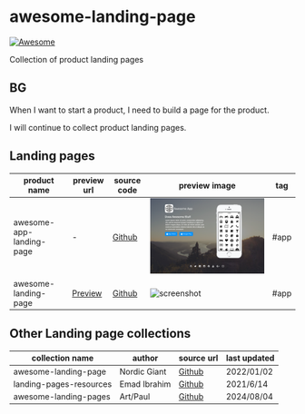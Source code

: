 # awesome-landing-page

[![Awesome](https://cdn.rawgit.com/sindresorhus/awesome/d7305f38d29fed78fa85652e3a63e154dd8e8829/media/badge.svg)](https://github.com/sindresorhus/awesome)

Collection of product landing pages

## BG

When I want to start a product, I need to build a page for the product.

I will continue to collect product landing pages.

## Landing pages

| product name             | preview url                                                               | source code                                                                              | preview image                                                                                                                                                                                                                                                                                   | tag  |
| ------------------------ | ------------------------------------------------------------------------- | ---------------------------------------------------------------------------------------- | ----------------------------------------------------------------------------------------------------------------------------------------------------------------------------------------------------------------------------------------------------------------------------------------------- | ---- |
| awesome-app-landing-page | -                                                                         | [Github](https://github.com/joshbuchea/awesome-app-landing-page)                         | ![screenshot](https://github.com/joshbuchea/awesome-app-landing-page/blob/gh-pages/images/awesome-app-landing-page-screenshot.png?raw=true)                                                                                                                                                     | #app |
| awesome-landing-page     | [Preview](https://demos.creative-tim.com/awesome-landing-page/index.html) | [Github](https://github.com/creativetimofficial/awesome-landing-page?tab=readme-ov-file) | ![screenshot](https://camo.githubusercontent.com/52fc554f5e5814dd9244b4a353e1e1bded4860a5bf76549965a96e996c5545e0/68747470733a2f2f73332e616d617a6f6e6177732e636f6d2f637265617469766574696d5f6275636b65742f70726f64756374732f32372f6f726967696e616c2f6f70745f616c705f7468756d626e61696c2e6a7067) | #app |

## Other Landing page collections

| collection name         | author       | source url                                                     | last updated |
| ----------------------- | ------------ | -------------------------------------------------------------- | ------------ |
| awesome-landing-page    | Nordic Giant | [Github](https://github.com/nordicgiant2/awesome-landing-page) | 2022/01/02   |
| landing-pages-resources | Emad Ibrahim | [Github](https://github.com/eibrahim/landing-pages-resources)  | 2021/6/14    |
| awesome-landing-pages   | Art/Paul     | [Github](https://github.com/PaulleDemon/awesome-landing-pages) | 2024/08/04   |
